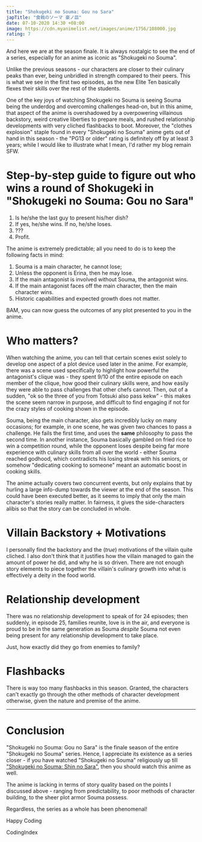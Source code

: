 ```yaml
---
title: "Shokugeki no Souma: Gou no Sara"
japTitle: "食戟のソーマ 豪ノ皿"
date: 07-10-2020 14:30 +08:00
image: https://cdn.myanimelist.net/images/anime/1756/108000.jpg
rating: 7
---
```


And here we are at the season finale. It is always nostalgic to see the end of a series, especially for an anime as iconic as "Shokugeki no Souma".

Unlike the previous seasons - our characters are closer to their culinary peaks than ever, being unbridled in strength compared to their peers. This is what we see in the first two episodes, as the new Elite Ten basically flexes their skills over the rest of the students.

One of the key joys of watching Shokugeki no Souma is seeing Souma being the underdog and overcoming challenges head-on, but in this anime, that aspect of the anime is overshadowed by a overpowering villainous backstory, weird creative liberties to prepare meals, and rushed relationship developments with very cliched flashbacks to boot. Moreover, the "clothes explosion" staple found in every "Shokugeki no Souma" anime gets out of hand in this season - the "PG13 or older" rating is definitely off by at least 3 years; while I would like to illustrate what I mean, I'd rather my blog remain SFW.

# Step-by-step guide to figure out who wins a round of Shokugeki in "Shokugeki no Souma: Gou no Sara"

1. Is he/she the last guy to present his/her dish?
2. If yes, he/she wins. If no, he/she loses.
3. ???
4. Profit.

The anime is extremely predictable; all you need to do is to keep the following facts in mind:

1. Souma is a main character, he cannot lose;
2. Unless the opponent is Erina, then he may lose.
3. If the main antagonist is involved without Souma, the antagonist wins.
4. If the main antagonist faces off the main character, then the main character wins.
5. Historic capabilities and expected growth does not matter.

BAM, you can now guess the outcomes of any plot presented to you in the anime.

# Who matters?

When watching the anime, you can tell that certain scenes exist solely to develop one aspect of a plot device used later in the anime. For example, there was a scene used specifically to highlight how powerful the antagonist's clique was - they spent 9/10 of the entire episode on each member of the clique, how good their culinary skills were, and how easily they were able to pass challenges that other chefs cannot. Then, out of a sudden, "ok so the three of you from Totsuki also pass kekw" - this makes the scene seem narrow in purpose, and difficult to find engaging if not for the crazy styles of cooking shown in the episode.

Souma, being the main character, also gets incredibly lucky on many occasions; for example, in one scene, he was given two chances to pass a challenge. He fails the first time, and uses the **same** philosophy to pass the second time. In another instance, Souma basically gambled on fried rice to win a competition round, while the opponent loses despite being far more experience with culinary skills from all over the world - either Souma reached godhood, which contradicts his losing streak with his seniors, or somehow "dedicating cooking to someone" meant an automatic boost in cooking skills.

The anime actually covers two concurrent events, but only explains that by hurling a large info-dump towards the viewer at the end of the season. This could have been executed better, as it seems to imply that only the main character's stories really matter. In fairness, it gives the side-characters alibis so that the story can be concluded in whole.

# Villain Backstory + Motivations

I personally find the backstory and the (_true_) motivations of the villain quite cliched. I also don't think that it justifies how the villain managed to gain the amount of power he did, and why he is so driven. There are not enough story elements to piece together the villain's culinary growth into what is effectively a deity in the food world.

# Relationship development

There was no relationship development to speak of for 24 episodes; then suddenly, in episode 25, families reunite, love is in the air, and everyone is proud to be in the same generation as Souma _despite_ Souma not even being present for any relationship development to take place.

Just, how exactly did they go from enemies to family?

# Flashbacks

There is way too many flashbacks in this season. Granted, the characters can't exactly go through the other methods of character development otherwise, given the nature and premise of the anime.

---

# Conclusion

"Shokugeki no Souma: Gou no Sara" is the finale season of the entire "Shokugeki no Souma" series. Hence, I appreciate its existence as a series closer - if you have watched "Shokugeki no Souma" religiously up till ["Shokugeki no Souma: Shin no Sara"](/anime/Shokugeki-no-Souma-Shin-no-Sara/), then you should watch this anime as well.

The anime is lacking in terms of story quality based on the points I discussed above - ranging from predictability, to poor methods of character building, to the sheer plot armor Souma possess.

Regardless, the series as a whole has been phenomenal!

Happy Coding

CodingIndex
